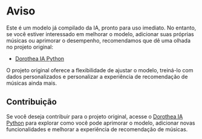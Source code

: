 # Aviso

Este é um modelo já compilado da IA, pronto para uso imediato. No entanto, se você estiver interessado em melhorar o modelo, adicionar suas próprias músicas ou aprimorar o desempenho, recomendamos que dê uma olhada no projeto original:

- [Dorothea IA Python](https://github.com/thethiago27/dorothea_ia)

O projeto original oferece a flexibilidade de ajustar o modelo, treiná-lo com dados personalizados e personalizar a experiência de recomendação de músicas ainda mais.


## Contribuição

Se você deseja contribuir para o projeto original, acesse o [Dorothea IA Python](https://github.com/thethiago27/dorothea_ia) para explorar como você pode aprimorar o modelo, adicionar novas funcionalidades e melhorar a experiência de recomendação de músicas.
